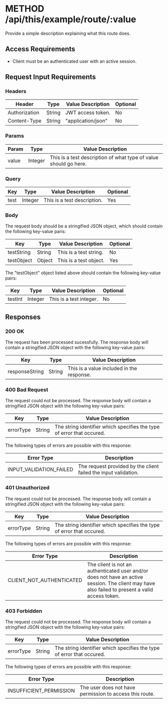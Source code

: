 # METHOD /api/this/example/route/:value

Provide a simple description explaining what this route does.

## Access Requirements

- Client must be an authenticated user with an active session.

## Request Input Requirements

### Headers

|Header|Type|Value Description|Optional|
|-|-|-|-|
|Authorization|String|JWT access token.|No|
|Content-Type|String|"application/json"|No|

### Params

|Param|Type|Value Description|
|-|-|-|
|value|Integer|This is a test description of what type of value should go here.|

### Query

|Key|Type|Value Description|Optional|
|-|-|-|-|
|test|Integer|This is a test description.|Yes|

### Body

The request body should be a stringified JSON object, which should contain the following key-value paris:

|Key|Type|Value Description|Optional|
|-|-|-|-|
|testString|String|This is a test string.|No|
|testObject|Object|This is a test object.|Yes|

The "testObject" object listed above should contain the following key-value pairs:

|Key|Type|Value Description|Optional|
|-|-|-|-|
|testInt|Integer|This is a test integer.|No|

## Responses

### 200 OK

The request has been processed sucessfully.  The response body will contain a stringified JSON object with the following key-value pairs:

|Key|Type|Value Description|
|-|-|-|
|responseString|String|This is a value included in the response.|

### 400 Bad Request

The request could not be processed.  The response body will contain a stringified JSON object with the following key-value pairs:

|Key|Type|Value Description|
|-|-|-|
|errorType|String|The string identifier which specifies the type of error that occured.|

The following types of errors are possible with this response:

|Error Type|Description|
|-|-|
|INPUT_VALIDATION_FAILED|The request provided by the client failed the input validation.|

### 401 Unauthorized

The request could not be processed.  The response body will contain a stringified JSON object with the following key-value pairs:

|Key|Type|Value Description|
|-|-|-|
|errorType|String|The string identifier which specifies the type of error that occured.|

The following types of errors are possible with this response:

|Error Type|Description|
|-|-|
|CLIENT_NOT_AUTHENTICATED|The client is not an authenticated user and/or does not have an active session.  The client may have also failed to present a valid access token.|

### 403 Forbidden

The request could not be processed.  The response body will contain a stringified JSON object with the following key-value pairs:

|Key|Type|Value Description|
|-|-|-|
|errorType|String|The string identifier which specifies the type of error that occured.|

The following types of errors are possible with this response:

|Error Type|Description|
|-|-|
|INSUFFICIENT_PERMISSION|The user does not have permission to access this route.|